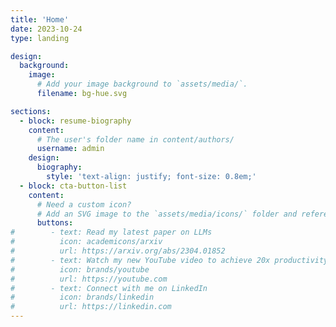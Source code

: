 ```yaml
---
title: 'Home'
date: 2023-10-24
type: landing

design:
  background:
    image:
      # Add your image background to `assets/media/`.
      filename: bg-hue.svg

sections:
  - block: resume-biography
    content:
      # The user's folder name in content/authors/
      username: admin
    design:
      biography:
        style: 'text-align: justify; font-size: 0.8em;'
  - block: cta-button-list
    content:
      # Need a custom icon?
      # Add an SVG image to the `assets/media/icons/` folder and reference it in the `icon` field below
      buttons:
#        - text: Read my latest paper on LLMs
#          icon: academicons/arxiv
#          url: https://arxiv.org/abs/2304.01852
#        - text: Watch my new YouTube video to achieve 20x productivity
#          icon: brands/youtube
#          url: https://youtube.com
#        - text: Connect with me on LinkedIn
#          icon: brands/linkedin
#          url: https://linkedin.com
---
```

